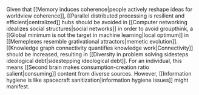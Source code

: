 ---
---

Given that [[Memory induces coherence|people actively reshape ideas for worldview coherence]], [[Parallel distributed processing is resilient and efficient|centralized]] hubs should be avoided in [[Computer networking idealizes social structures|social networks]] in order to avoid groupthink, a [[Global minimum is not the target in machine learning|local optimum]] in [[Memeplexes resemble grativational attractors|memetic evolution]]. [[Knowledge graph connectivity quantifies knowledge work|Connectivity]] should be increased, resulting in [[Diversity in problem solving sidesteps ideological debt|sidestepping ideological debt]]. For an individual, this means [[Second brain makes consumption-creation ratio salient|consuming]] content from diverse sources. However, [[Information hygiene is like spacecraft sanitization|information hygiene issues]] might manifest.